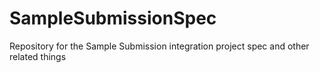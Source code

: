 # SampleSubmissionSpec
Repository for the Sample Submission integration project spec and other related things
